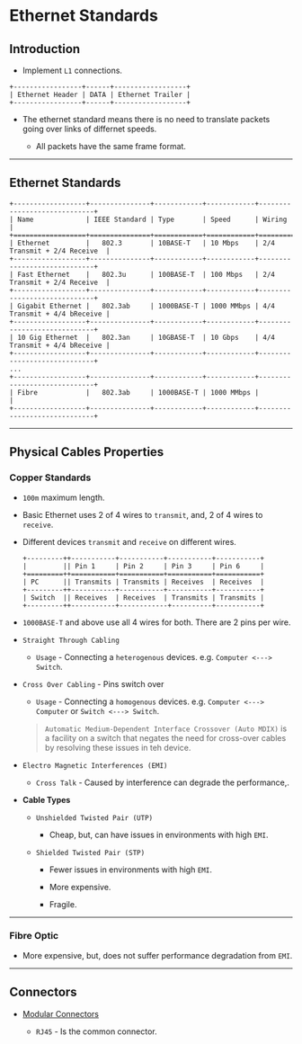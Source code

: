 # Ethernet Standards

## Introduction

* Implement `L1` connections.

```
+-----------------+------+------------------+
| Ethernet Header | DATA | Ethernet Trailer |
+-----------------+------+------------------+
```

* The ethernet standard means there is no need to translate packets going over links of differnet speeds.

    * All packets have the same frame format.

---

## Ethernet Standards

```
+------------------+---------------+------------+------------+-----------------------------+
| Name             | IEEE Standard | Type       | Speed      | Wiring                      |
+==================+===============+============+============+=============================+
| Ethernet         |   802.3       | 10BASE-T   | 10 Mbps    | 2/4 Transmit + 2/4 Receive  |
+------------------+---------------+------------+------------+-----------------------------+
| Fast Ethernet    |   802.3u      | 100BASE-T  | 100 Mbps   | 2/4 Transmit + 2/4 Receive  |
+------------------+---------------+------------+------------+-----------------------------+
| Gigabit Ethernet |   802.3ab     | 1000BASE-T | 1000 MMbps | 4/4 Transmit + 4/4 bReceive |
+------------------+---------------+------------+------------+-----------------------------+
| 10 Gig Ethernet  |   802.3an     | 10GBASE-T  | 10 Gbps    | 4/4 Transmit + 4/4 bReceive |
+------------------+---------------+------------+------------+-----------------------------+
...
+------------------+---------------+------------+------------+-----------------------------+
| Fibre            |   802.3ab     | 1000BASE-T | 1000 MMbps |                             |
+------------------+---------------+------------+------------+-----------------------------+
```

---

## Physical Cables Properties

### Copper Standards

* `100m` maximum length.

* Basic Ethernet uses 2 of 4 wires to `transmit`, and, 2 of 4 wires to `receive`.

* Different devices `transmit` and `receive` on different wires.

    ```
    +---------++-----------+-----------+-----------+-----------+
    |         || Pin 1     | Pin 2     | Pin 3     | Pin 6     |
    +=========++===========+===========+===========+===========+
    | PC      || Transmits | Transmits | Receives  | Receives  |
    +---------++-----------+-----------+-----------+-----------+
    | Switch  || Receives  | Receives  | Transmits | Transmits |
    +---------++-----------+------------+----------+-----------+
    ```

* `1000BASE-T` and above use all 4 wires for both. There are 2 pins per wire.

* `Straight Through Cabling`

    * `Usage` - Connecting a `heterogenous` devices. e.g. `Computer <---> Switch`.

* `Cross Over Cabling` - Pins switch over

    * `Usage` - Connecting a `homogenous` devices. e.g. `Computer <---> Computer` or `Switch <---> Switch`.

    > `Automatic Medium-Dependent Interface Crossover (Auto MDIX)` is a facility on a switch that negates the need for cross-over cables by resolving these issues in teh device.

* `Electro Magnetic Interferences (EMI)`

    * `Cross Talk` - Caused by interference can degrade the performance,.

* __Cable Types__

    * `Unshielded Twisted Pair (UTP)`

        * Cheap, but, can have issues in environments with high `EMI`.

    * `Shielded Twisted Pair (STP)`

        * Fewer issues in environments with high `EMI`.

        * More expensive.

        * Fragile.

---

 ### Fibre Optic

* More expensive, but, does not suffer performance degradation from `EMI`.

--- 

## Connectors

* [Modular Connectors](https://en.wikipedia.org/wiki/Modular_connector#8P8C)

    * `RJ45` - Is the common connector.

